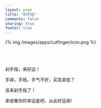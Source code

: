 ```yaml
---
layout: page
title: "剁手指"
comments: false
sharing: true
footer: true
---
```


{% img /images/apps/cutfinger/icon.png %}

<a href="https://geo.itunes.apple.com/us/app/91xue-you-yong/id1006512143?mt=8" style="display:inline-block;overflow:hidden;background:url(http://linkmaker.itunes.apple.com/images/badges/en-us/badge_appstore-lrg.svg) no-repeat;width:165px;height:40px;"></a>

剁手指，来好运！

手痒，手贱，手气不好，买高卖低？

该来剁手指了！

来收集你的幸运星吧，从此好运来!


<script
>
if(/iPhone|iPod/.test( navigator.userAgent )) {
  window.location='https://itunes.apple.com/cn/app/91xue-you-yong/id1006512143';
}

</script>